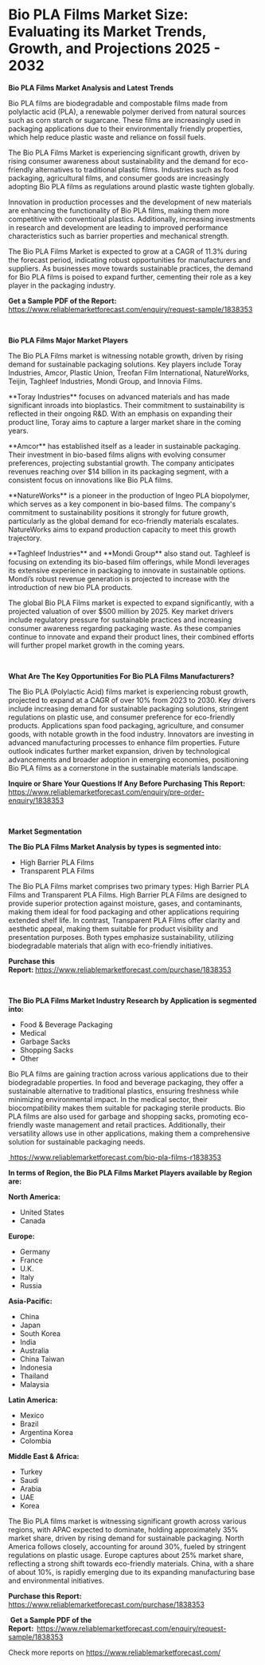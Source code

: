 <p><h1>Bio PLA Films Market Size: Evaluating its Market Trends, Growth, and Projections 2025 - 2032</h1></p><p><strong>Bio PLA Films Market Analysis and Latest Trends</strong></p>
<p><p>Bio PLA films are biodegradable and compostable films made from polylactic acid (PLA), a renewable polymer derived from natural sources such as corn starch or sugarcane. These films are increasingly used in packaging applications due to their environmentally friendly properties, which help reduce plastic waste and reliance on fossil fuels.</p><p>The Bio PLA Films Market is experiencing significant growth, driven by rising consumer awareness about sustainability and the demand for eco-friendly alternatives to traditional plastic films. Industries such as food packaging, agricultural films, and consumer goods are increasingly adopting Bio PLA films as regulations around plastic waste tighten globally.</p><p>Innovation in production processes and the development of new materials are enhancing the functionality of Bio PLA films, making them more competitive with conventional plastics. Additionally, increasing investments in research and development are leading to improved performance characteristics such as barrier properties and mechanical strength.</p><p>The Bio PLA Films Market is expected to grow at a CAGR of 11.3% during the forecast period, indicating robust opportunities for manufacturers and suppliers. As businesses move towards sustainable practices, the demand for Bio PLA films is poised to expand further, cementing their role as a key player in the packaging industry.</p></p>
<p><strong>Get a Sample PDF of the Report:&nbsp;</strong> <a href="https://www.reliablemarketforecast.com/enquiry/request-sample/1838353?utm_campaign=2516&utm_medium=2&utm_source=Github&utm_content=ia&utm_term=03042025&utm_id=bio-pla-films">https://www.reliablemarketforecast.com/enquiry/request-sample/1838353</a></p>
<p>&nbsp;</p>
<p><strong>Bio PLA Films Major Market Players</strong></p>
<p><p>The Bio PLA Films market is witnessing notable growth, driven by rising demand for sustainable packaging solutions. Key players include Toray Industries, Amcor, Plastic Union, Treofan Film International, NatureWorks, Teijin, Taghleef Industries, Mondi Group, and Innovia Films.</p><p>**Toray Industries** focuses on advanced materials and has made significant inroads into bioplastics. Their commitment to sustainability is reflected in their ongoing R&D. With an emphasis on expanding their product line, Toray aims to capture a larger market share in the coming years.</p><p>**Amcor** has established itself as a leader in sustainable packaging. Their investment in bio-based films aligns with evolving consumer preferences, projecting substantial growth. The company anticipates revenues reaching over $14 billion in its packaging segment, with a consistent focus on innovations like Bio PLA films.</p><p>**NatureWorks** is a pioneer in the production of Ingeo PLA biopolymer, which serves as a key component in bio-based films. The company's commitment to sustainability positions it strongly for future growth, particularly as the global demand for eco-friendly materials escalates. NatureWorks aims to expand production capacity to meet this growth trajectory.</p><p>**Taghleef Industries** and **Mondi Group** also stand out. Taghleef is focusing on extending its bio-based film offerings, while Mondi leverages its extensive experience in packaging to innovate in sustainable options. Mondi’s robust revenue generation is projected to increase with the introduction of new bio PLA products.</p><p>The global Bio PLA Films market is expected to expand significantly, with a projected valuation of over $500 million by 2025. Key market drivers include regulatory pressure for sustainable practices and increasing consumer awareness regarding packaging waste. As these companies continue to innovate and expand their product lines, their combined efforts will further propel market growth in the coming years.</p></p>
<p>&nbsp;</p>
<p><strong>What Are The Key Opportunities For Bio PLA Films Manufacturers?</strong></p>
<p><p>The Bio PLA (Polylactic Acid) films market is experiencing robust growth, projected to expand at a CAGR of over 10% from 2023 to 2030. Key drivers include increasing demand for sustainable packaging solutions, stringent regulations on plastic use, and consumer preference for eco-friendly products. Applications span food packaging, agriculture, and consumer goods, with notable growth in the food industry. Innovators are investing in advanced manufacturing processes to enhance film properties. Future outlook indicates further market expansion, driven by technological advancements and broader adoption in emerging economies, positioning Bio PLA films as a cornerstone in the sustainable materials landscape.</p></p>
<p><strong>Inquire or Share Your Questions If Any Before Purchasing This Report:</strong> <a href="https://www.reliablemarketforecast.com/enquiry/pre-order-enquiry/1838353?utm_campaign=2516&utm_medium=2&utm_source=Github&utm_content=ia&utm_term=03042025&utm_id=bio-pla-films">https://www.reliablemarketforecast.com/enquiry/pre-order-enquiry/1838353</a></p>
<p>&nbsp;</p>
<p><strong>Market Segmentation</strong></p>
<p><strong>The Bio PLA Films Market Analysis by types is segmented into:</strong></p>
<p><ul><li>High Barrier PLA Films</li><li>Transparent PLA Films</li></ul></p>
<p><p>The Bio PLA Films market comprises two primary types: High Barrier PLA Films and Transparent PLA Films. High Barrier PLA Films are designed to provide superior protection against moisture, gases, and contaminants, making them ideal for food packaging and other applications requiring extended shelf life. In contrast, Transparent PLA Films offer clarity and aesthetic appeal, making them suitable for product visibility and presentation purposes. Both types emphasize sustainability, utilizing biodegradable materials that align with eco-friendly initiatives.</p></p>
<p><strong>Purchase this Report:&nbsp;</strong><a href="https://www.reliablemarketforecast.com/purchase/1838353?utm_campaign=2516&utm_medium=2&utm_source=Github&utm_content=ia&utm_term=03042025&utm_id=bio-pla-films">https://www.reliablemarketforecast.com/purchase/1838353</a></p>
<p>&nbsp;</p>
<p><strong>The Bio PLA Films Market Industry Research by Application is segmented into:</strong></p>
<p><ul><li>Food & Beverage Packaging</li><li>Medical</li><li>Garbage Sacks</li><li>Shopping Sacks</li><li>Other</li></ul></p>
<p><p>Bio PLA films are gaining traction across various applications due to their biodegradable properties. In food and beverage packaging, they offer a sustainable alternative to traditional plastics, ensuring freshness while minimizing environmental impact. In the medical sector, their biocompatibility makes them suitable for packaging sterile products. Bio PLA films are also used for garbage and shopping sacks, promoting eco-friendly waste management and retail practices. Additionally, their versatility allows use in other applications, making them a comprehensive solution for sustainable packaging needs.</p></p>
<p><a href="https://www.reliablemarketforecast.com/bio-pla-films-r1838353?utm_campaign=2516&utm_medium=2&utm_source=Github&utm_content=ia&utm_term=03042025&utm_id=bio-pla-films">&nbsp;https://www.reliablemarketforecast.com/bio-pla-films-r1838353</a></p>
<p><strong>In terms of Region, the Bio PLA Films Market Players available by Region are:</strong></p>
<p>
    <p> <strong> North America: </strong>
        <ul>
            <li>United States</li>
            <li>Canada</li>
        </ul>
        </p> 
    <p> <strong> Europe: </strong>
        <ul>
            <li>Germany</li>
            <li>France</li>
            <li>U.K.</li>
            <li>Italy</li>
            <li>Russia</li>
        </ul>
        </p> 
    <p> <strong> Asia-Pacific: </strong>
        <ul>
            <li>China</li>
            <li>Japan</li>
            <li>South Korea</li>
            <li>India</li>
            <li>Australia</li>
            <li>China Taiwan</li>
            <li>Indonesia</li>
            <li>Thailand</li>
            <li>Malaysia</li>
        </ul>
        </p> 
    <p> <strong> Latin America: </strong>
        <ul>
            <li>Mexico</li>
            <li>Brazil</li>
            <li>Argentina Korea</li>
            <li>Colombia</li>
        </ul>
        </p> 
    <p> <strong> Middle East & Africa: </strong>
        <ul>
            <li>Turkey</li>
            <li>Saudi</li>
            <li>Arabia</li>
            <li>UAE</li>
            <li>Korea</li>
        </ul>
    </p>
    </p>
<p><p>The Bio PLA films market is witnessing significant growth across various regions, with APAC expected to dominate, holding approximately 35% market share, driven by rising demand for sustainable packaging. North America follows closely, accounting for around 30%, fueled by stringent regulations on plastic usage. Europe captures about 25% market share, reflecting a strong shift towards eco-friendly materials. China, with a share of about 10%, is rapidly emerging due to its expanding manufacturing base and environmental initiatives.</p></p>
<p><strong>Purchase this Report: </strong><a href="https://www.reliablemarketforecast.com/purchase/1838353?utm_campaign=2516&utm_medium=2&utm_source=Github&utm_content=ia&utm_term=03042025&utm_id=bio-pla-films">https://www.reliablemarketforecast.com/purchase/1838353</a></p>
<p>&nbsp;<strong>Get a Sample PDF of the Report:&nbsp;&nbsp;</strong><a href="https://www.reliablemarketforecast.com/enquiry/request-sample/1838353?utm_campaign=2516&utm_medium=2&utm_source=Github&utm_content=ia&utm_term=03042025&utm_id=bio-pla-films">https://www.reliablemarketforecast.com/enquiry/request-sample/1838353</a></p>
<p><strong></strong></p>
<p>Check more reports on <a href="https://www.reliablemarketforecast.com/?utm_campaign=2516&utm_medium=2&utm_source=Github&utm_content=ia&utm_term=03042025&utm_id=bio-pla-films">https://www.reliablemarketforecast.com/</a></p>
